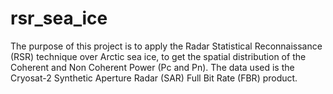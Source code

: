 # rsr_sea_ice
The purpose of this project is to apply the  Radar Statistical Reconnaissance (RSR) technique over Arctic sea ice, to get the spatial distribution of the Coherent and Non Coherent Power (Pc and Pn).  The data used is the Cryosat-2 Synthetic Aperture Radar (SAR) Full Bit Rate (FBR) product.
